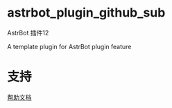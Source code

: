 # astrbot_plugin_github_sub

AstrBot 插件12

A template plugin for AstrBot plugin feature

# 支持

[帮助文档](https://astrbot.app)
